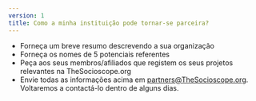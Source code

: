 ```yaml
---
version: 1
title: Como a minha instituição pode tornar-se parceira?
---
```


- Forneça um breve resumo descrevendo a sua organização
- Forneça os nomes de 5 potenciais referentes
- Peça aos seus membros/afiliados que registem os seus projetos relevantes na TheSocioscope.org
- Envie todas as informações acima em <partners@TheSocioscope.org>. Voltaremos a contactá-lo dentro de alguns dias.
